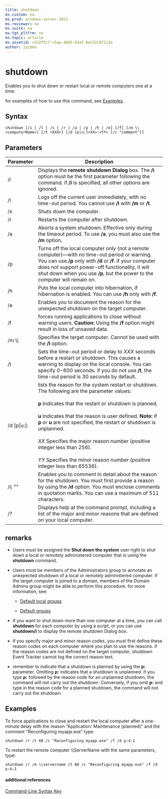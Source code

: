 ```yaml
---
title: shutdown
ms.custom: na
ms.prod: windows-server-2012
ms.reviewer: na
ms.suite: na
ms.tgt_pltfrm: na
ms.topic: article
ms.assetid: c432f5cf-c5aa-4665-83af-0ec52c87112e
author: jaimeo
---
```

# shutdown
Enables you to shut down or restart local or remote computers one at a time.  
  
for examples of how to use this command, see [Examples](#BKMK_examples).  
  
## Syntax  
  
```  
shutdown [/i | /l | /s | /r | /a | /p | /h | /e] [/f] [/m \\<computerName>] [/t <XXX>] [/d [p|u:]<XX>:<YY> [/c "comment"]]   
```  
  
## Parameters  
  
|Parameter|Description|  
|-------------|---------------|  
|\/i|Displays the **remote shutdown Dialog** box. The **\/i** option must be the first parameter following the command. if **\/i** is specified, all other options are ignored.|  
|\/l|Logs off the current user immediately, with no time\-out period. You cannot use **\/l** with **\/m** or **\/t**.|  
|\/s|Shuts down the computer.|  
|\/r|Restarts the computer after shutdown.|  
|\/a|Aborts a system shutdown. Effective only during the timeout period. To use **\/a**, you must also use the **\/m** option.|  
|\/p|Turns off the local computer only \(not a remote computer\)—with no time\-out period or warning. You can use **\/p** only with **\/d** or **\/f**. if your computer does not support power\-off functionality, it will shut down when you use **\/p**, but the power to the computer will remain on.|  
|\/h|Puts the local computer into hibernation, if hibernation is enabled. You can use **\/h** only with **\/f**.|  
|\/e|Enables you to document the reason for the unexpected shutdown on the target computer.|  
|\/f|forces running applications to close without warning users. **Caution:** Using the **\/f** option might result in loss of unsaved data.|  
|\/m \\\\<computerName>|Specifies the target computer. Cannot be used with the **\/l** option.|  
|\/t <XXX>|Sets the time\-out period or delay to *XXX* seconds before a restart or shutdown. This causes a warning to display on the local console. You can specify 0\-600 seconds. if you do not use **\/t**, the time\-out period is 30 seconds by default.|  
|\/d \[p&#124;u:\]<XX>:<YY>|lists the reason for the system restart or shutdown. The following are the parameter values:<br /><br />**p** Indicates that the restart or shutdown is planned.<br /><br />**u** Indicates that the reason is user defined. **Note:** if **p** or **u** are not specified, the restart or shutdown is unplanned.<br /><br />*XX* Specifies the major reason number \(positive integer less than 256\).<br /><br />*YY* Specifies the minor reason number \(positive integer less than 65536\).|  
|\/c "<Comment>"|Enables you to comment in detail about the reason for the shutdown. You must first provide a reason by using the **\/d** option. You must enclose comments in quotation marks. You can use a maximum of 511 characters.|  
|\/?|Displays help at the command prompt, including a list of the major and minor reasons that are defined on your local computer.|  
  
## remarks  
  
-   Users must be assigned the **Shut down the system** user right to shut down a local or remotely administered computer that is using the **shutdown** command.  
  
-   Users must be members of the Administrators group to annotate an unexpected shutdown of a local or remotely administered computer. if the target computer is joined to a domain, members of the Domain Admins group might be able to perform this procedure. for more information, see:  
  
    -   [Default local groups](https://technet.microsoft.com/library/cc785098(v=ws.10).aspx)  
  
    -   [Default groups](https://technet.microsoft.com/library/cc756898(v=ws.10).aspx)  
  
-   if you want to shut down more than one computer at a time, you can call **shutdown** for each computer by using a script, or you can use **shutdown\/i** to display the remote shutdown Dialog box.  
  
-   if you specify major and minor reason codes, you must first define these reason codes on each computer where you plan to use the reasons. if the reason codes are not defined on the target computer, shutdown Event Tracker cannot log the correct reason text.  
  
-   remember to indicate that a shutdown is planned by using the **p:** parameter. Omitting **p:** indicates that a shutdown is unplanned. if you type **p:** followed by the reason code for an unplanned shutdown, the command will not carry out the shutdown. Conversely, if you omit **p:** and type in the reason code for a planned shutdown, the command will not carry out the shutdown.  
  
## <a name="BKMK_examples"></a>Examples  
To force applications to close and restart the local computer after a one\-minute delay with the reason "Application: Maintenance \(planned\)" and the comment "Reconfiguring myapp.exe" type:  
  
```  
shutdown /r /t 60 /c "Reconfiguring myapp.exe" /f /d p:4:1  
```  
  
To restart the remote computer \\\\ServerName with the same parameters, type:  
  
```  
shutdown /r /m \\servername /t 60 /c "Reconfiguring myapp.exe" /f /d p:4:1  
```  
  
#### additional references  
[Command-Line Syntax Key](commandline-syntax-key.md)  
  

